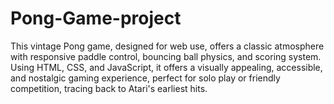 # Pong-Game-project
This vintage Pong game, designed for web use, offers a classic atmosphere with responsive paddle control, bouncing ball physics, and scoring system. Using HTML, CSS, and JavaScript, it offers a visually appealing, accessible, and nostalgic gaming experience, perfect for solo play or friendly competition, tracing back to Atari's earliest hits.
